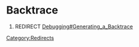 # Backtrace

1.  REDIRECT [Debugging\#Generating\_a\_Backtrace](Debugging#Generating_a_Backtrace.md)



[Category:Redirects](Category:Redirects.md)
